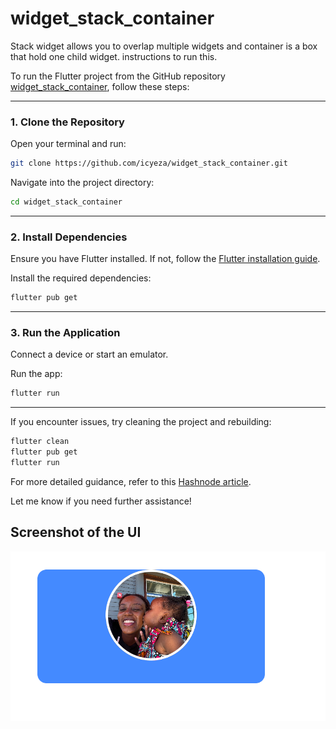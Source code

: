 # widget_stack_container

Stack widget allows you to overlap multiple widgets and container is a box that hold one child widget.
instructions to run this.

To run the Flutter project from the GitHub repository [widget_stack_container](https://github.com/icyeza/widget_stack_container), follow these steps:

---

### 1. **Clone the Repository**

Open your terminal and run:

```bash
git clone https://github.com/icyeza/widget_stack_container.git
```

Navigate into the project directory:

```bash
cd widget_stack_container
```

---

### 2. **Install Dependencies**

Ensure you have Flutter installed. If not, follow the [Flutter installation guide](https://flutter.dev/docs/get-started/install).

Install the required dependencies:

```bash
flutter pub get
```

---

### 3. **Run the Application**

Connect a device or start an emulator.

Run the app:

```bash
flutter run
```

---

If you encounter issues, try cleaning the project and rebuilding:

```bash
flutter clean
flutter pub get
flutter run
```

For more detailed guidance, refer to this [Hashnode article](https://atuoha.hashnode.dev/how-to-setup-launch-a-flutter-app-cloned-from-github).

Let me know if you need further assistance!

## Screenshot of the UI
![alt text](image.png)
